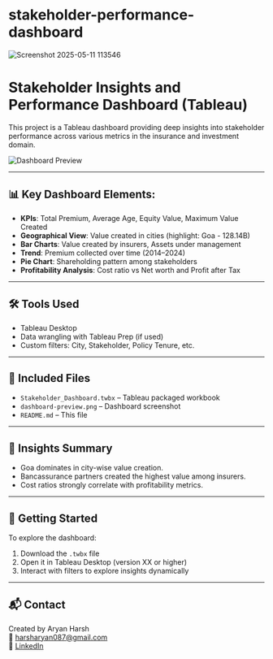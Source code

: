 # stakeholder-performance-dashboard

![Screenshot 2025-05-11 113546](https://github.com/user-attachments/assets/daad7ece-1dc6-4315-a2f3-fb4d0ac98621)
# Stakeholder Insights and Performance Dashboard (Tableau)

This project is a Tableau dashboard providing deep insights into stakeholder performance across various metrics in the insurance and investment domain.

![Dashboard Preview](dashboard-preview.png)

---

## 📊 Key Dashboard Elements:
- **KPIs**: Total Premium, Average Age, Equity Value, Maximum Value Created
- **Geographical View**: Value created in cities (highlight: Goa - 128.14B)
- **Bar Charts**: Value created by insurers, Assets under management
- **Trend**: Premium collected over time (2014–2024)
- **Pie Chart**: Shareholding pattern among stakeholders
- **Profitability Analysis**: Cost ratio vs Net worth and Profit after Tax

---

## 🛠 Tools Used
- Tableau Desktop
- Data wrangling with Tableau Prep (if used)
- Custom filters: City, Stakeholder, Policy Tenure, etc.

---

## 📁 Included Files
- `Stakeholder_Dashboard.twbx` – Tableau packaged workbook
- `dashboard-preview.png` – Dashboard screenshot
- `README.md` – This file

---

## 📌 Insights Summary
- Goa dominates in city-wise value creation.
- Bancassurance partners created the highest value among insurers.
- Cost ratios strongly correlate with profitability metrics.

---

## 🚀 Getting Started
To explore the dashboard:
1. Download the `.twbx` file
2. Open it in Tableau Desktop (version XX or higher)
3. Interact with filters to explore insights dynamically

---

## 📬 Contact
Created by Aryan Harsh  
📧 harsharyan087@gmail.com  
🔗 [LinkedIn](https://www.linkedin.com/in/aryan-harsh)
